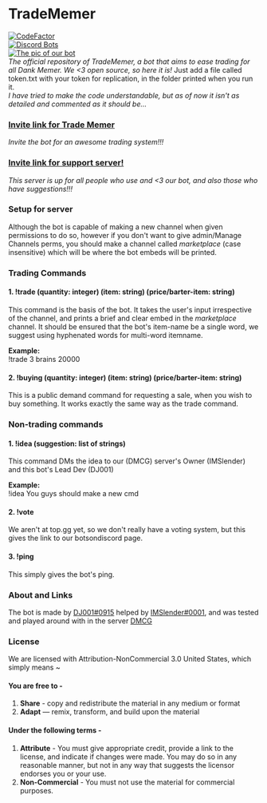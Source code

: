 # TradeMemer
[![CodeFactor](https://www.codefactor.io/repository/github/djthegr8/tradememer/badge/master?s=b83a252f164eaf3bf8b3c1187799908e7a2072e0)](https://www.codefactor.io/repository/github/djthegr8/tradememer/overview/master)     
[![Discord Bots](https://top.gg/api/widget/722732239376613406.svg)](https://top.gg/bot/722732239376613406)            
[![The pic of our bot](https://github.com/djthegr8/TradeMemer/raw/master/TradeMemer/avatar.JPG)](https://bots.ondiscord.xyz/bots/722732239376613406)      
*The official repository of TradeMemer, a bot that aims to ease trading for all Dank Memer. We <3 open source, so here it is!*
Just add a file called token.txt with your token for replication, in the folder printed when you run it.    
*I have tried to make the code understandable, but as of now it isn't as detailed and commented as it should be...*   
### [Invite link for Trade Memer](https://bots.ondiscord.xyz/bots/722732239376613406)     
*Invite the bot for an awesome trading system!!!*     
### [Invite link for support server!](https://discord.gg/XSkKyZ9)       
*This server is up for all people who use and <3 our bot, and also those who have suggestions!!!*
### Setup for server    
Although the bot is capable of making a new channel when given permissions to do so, however if you don't want to give admin/Manage Channels perms, you should make a channel called *marketplace* (case insensitive) which will be where the bot embeds will be printed.   
### Trading Commands     
#### 1. !trade (quantity: integer) (item: string) (price/barter-item: string)
This command is the basis of the bot. It takes the user's input irrespective of the channel, and prints a brief and clear embed in the *marketplace* channel. It should be ensured that the bot's item-name be a single word, we suggest using hyphenated words for multi-word itemname.      
     
**Example:**     
!trade 3 brains 20000     

#### 2. !buying (quantity: integer) (item: string) (price/barter-item: string)      
This is a public demand command for requesting a sale, when you wish to buy something. It works exactly the same way as the trade command.

### Non-trading commands
#### 1. !idea (suggestion: list of strings)
This command DMs the idea to our (DMCG) server's Owner (IMSlender) and this bot's Lead Dev (DJ001) 
        
**Example:**     
!idea You guys should make a new cmd      
#### 2. !vote
We aren't at top.gg yet, so we don't really have a voting system, but this gives the link to our botsondiscord page.    
#### 3. !ping
This simply gives the bot's ping.      
### About and Links     
The bot is made by [DJ001#0915](https://github.com/djthegr8) helped by [IMSlender#0001](https://github.com/deathskull728), and was tested and played around with in the server [DMCG](https://discord.me/dmcg)       

### License
We are licensed with Attribution-NonCommercial 3.0 United States, which simply means ~    
#### You are free to -      
1. **Share** - copy and redistribute the material in any medium or format     
2. **Adapt** — remix, transform, and build upon the material     
#### Under the following terms -
1. **Attribute** - You must give appropriate credit, provide a link to the license, and indicate if changes were made. You may do so in any reasonable manner, but not in any way that suggests the licensor endorses you or your use.    
2. **Non-Commercial** - You must not use the material for commercial purposes.   


